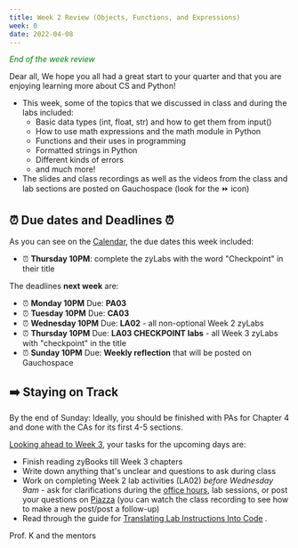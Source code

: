 ```yaml
---
title: Week 2 Review (Objects, Functions, and Expressions)
week: 0
date: 2022-04-08
---
```


<span style="color:green">_End of the week review_</span>

Dear all,
We hope you all had a great start to your quarter and that you are enjoying learning more about CS and Python!
* This week, some of the topics that we discussed in class and during the labs included:  
    - Basic data types (int, float, str) and how to get them from input()
    - How to use math expressions and the math module in Python
    - Functions and their uses in programming
    - Formatted strings in Python
    - Different kinds of errors 
    - and much more!
* The slides and class recordings as well as the videos from the class and lab sections are posted on Gauchospace (look for the ⏩ icon)

## ⏰ Due dates and Deadlines ⏰
As you can see on the [Calendar]({{site.url}}/{{site.baseurl}}/calendar#week-2), the due dates this week included:
* ⏰  **Thursday 10PM**: complete the zyLabs with the word "Checkpoint" in their title

The deadlines **next week** are:
* ⏰ **Monday 10PM** Due: **PA03**
* ⏰ **Tuesday 10PM** Due: **CA03**
* ⏰ **Wednesday 10PM** Due: **LA02** - all non-optional Week 2 zyLabs
* ⏰ **Thursday 10PM** Due: **LA03 CHECKPOINT labs** - all Week 3 zyLabs with "checkpoint" in the title
* ⏰ **Sunday 10PM** Due: **Weekly reflection** that will be posted on Gauchospace


## ➡️    Staying on Track

By the end of Sunday: Ideally, you should be finished with PAs for Chapter 4 and done with the CAs for its first 4-5 sections.

[Looking ahead to Week 3]({{site.url}}/{{site.baseurl}}/calendar#week-3), your tasks for the upcoming days are:
* Finish reading zyBooks till Week 3 chapters
* Write down anything that's unclear and questions to ask during class
* Work on completing Week 2 lab activities (LA02) _before Wednesday 9am_ - ask for clarifications during the [office hours]({{site.url}}/{{site.baseurl}}/schedule/), lab sessions, or post your questions on [Piazza]({{site.aux_links.Piazza}}) (you can watch the class recording to see how to make a new post/post a follow-up)
* Read through the guide for [Translating Lab Instructions Into Code]({{site.url}}/{{site.baseurl}}/ref/labtocode) . 


Prof. K and the mentors


